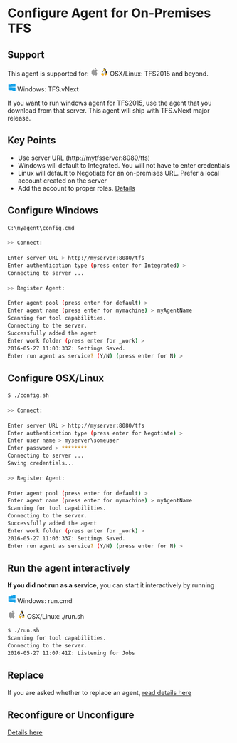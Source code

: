 # Configure Agent for On-Premises TFS

## Support

This agent is supported for:
![osx](../res/apple_sm.png) ![linux](../res/linux_sm.png) OSX/Linux: TFS2015 and beyond.

![win](../res/win_sm.png) Windows: TFS.vNext

If you want to run windows agent for TFS2015, use the agent that you download from that server.  This agent will ship with TFS.vNext major release.

## Key Points

  - Use server URL (http://mytfsserver:8080/tfs)
  - Windows will default to Integrated.  You will not have to enter credentials
  - Linux will default to Negotiate for an on-premises URL.  Prefer a local account created on the server 
  - Add the account to proper roles.  [Details](roles.md)

## Configure Windows

```bash
C:\myagent\config.cmd

>> Connect:

Enter server URL > http://myserver:8080/tfs
Enter authentication type (press enter for Integrated) > 
Connecting to server ...

>> Register Agent:

Enter agent pool (press enter for default) > 
Enter agent name (press enter for mymachine) > myAgentName
Scanning for tool capabilities.
Connecting to the server.
Successfully added the agent
Enter work folder (press enter for _work) >
2016-05-27 11:03:33Z: Settings Saved.
Enter run agent as service? (Y/N) (press enter for N) >
```

## Configure OSX/Linux

```bash
$ ./config.sh

>> Connect:

Enter server URL > http://myserver:8080/tfs
Enter authentication type (press enter for Negotiate) > 
Enter user name > myserver\someuser
Enter password > ********
Connecting to server ...
Saving credentials...

>> Register Agent:

Enter agent pool (press enter for default) > 
Enter agent name (press enter for mymachine) > myAgentName
Scanning for tool capabilities.
Connecting to the server.
Successfully added the agent
Enter work folder (press enter for _work) >
2016-05-27 11:03:33Z: Settings Saved.
Enter run agent as service? (Y/N) (press enter for N) >
```

## Run the agent interactively

**If you did not run as a service**, you can start it interactively by running

![win](../res/win_sm.png) Windows: run.cmd

![osx](../res/apple_sm.png) ![linux](../res/linux_sm.png) OSX/Linux: ./run.sh

```bash
$ ./run.sh 
Scanning for tool capabilities.
Connecting to the server.
2016-05-27 11:07:41Z: Listening for Jobs
```

## Replace

If you are asked whether to replace an agent, [read details here](moreconfig.md)

## Reconfigure or Unconfigure

[Details here](moreconfig.md)


